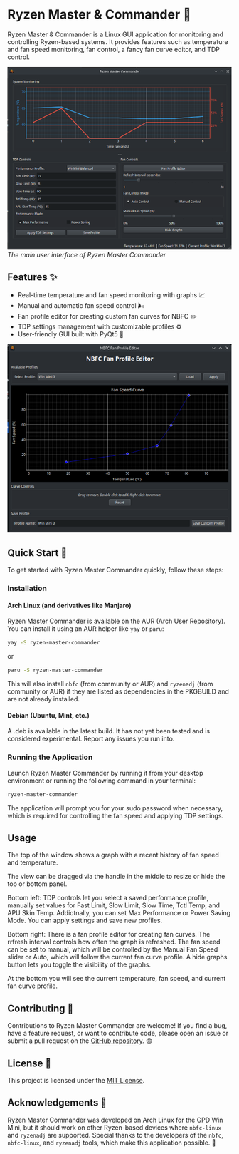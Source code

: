 # Ryzen Master & Commander 🚀

Ryzen Master & Commander is a Linux GUI application for monitoring and controlling Ryzen-based systems. It provides features such as temperature and fan speed monitoring, fan control, a fancy fan curve editor, and TDP control.

![Main UI](img/main_ui.png)
*The main user interface of Ryzen Master Commander*

## Features ✨

- Real-time temperature and fan speed monitoring with graphs 📈
- Manual and automatic fan speed control 🌬️
- Fan profile editor for creating custom fan curves for NBFC ✏️
- TDP settings management with customizable profiles ⚙️
- User-friendly GUI built with PyQt5 🎨

![Fan Curve Editor](img/fan_curve.png)

## Quick Start 🚀

To get started with Ryzen Master Commander quickly, follow these steps:

### Installation

#### Arch Linux (and derivatives like Manjaro)

Ryzen Master Commander is available on the AUR (Arch User Repository). You can install it using an AUR helper like `yay` or `paru`:

```bash
yay -S ryzen-master-commander
```
or
```bash
paru -S ryzen-master-commander
```

This will also install `nbfc` (from community or AUR) and `ryzenadj` (from community or AUR) if they are listed as dependencies in the PKGBUILD and are not already installed.

#### Debian (Ubuntu, Mint, etc.)

A .deb is available in the latest build. It has not yet been tested and is considered experimental. Report any issues you run into. 

### Running the Application

Launch Ryzen Master Commander by running it from your desktop environment or running the following command in your terminal:

```bash
ryzen-master-commander
```

The application will prompt you for your sudo password when necessary, which is required for controlling the fan speed and applying TDP settings. 

## Usage

The top of the window shows a graph with a recent history of fan speed and temperature. 

The view can be dragged via the handle in the middle to resize or hide the top or bottom panel. 

Bottom left: TDP controls let you select a saved performance profile, manually set values for Fast Limit, Slow Limit, Slow Time, Tctl Temp, and APU Skin Temp. Addiotnally, you can set Max Performance or Power Saving Mode. You can apply settings and save new profiles. 

Bottom right: There is a fan profile editor for creating fan curves. The rrfresh interval controls how often the graph is refreshed. The fan speed can be set to manual, which will be controlled by the Manual Fan Speed slider or Auto, which will follow the current fan curve profile. A hide graphs button lets you toggle the visibility of the graphs. 

At the bottom you will see the current temperature, fan speed, and current fan curve profile. 

## Contributing 🤝

Contributions to Ryzen Master Commander are welcome! If you find a bug, have a feature request, or want to contribute code, please open an issue or submit a pull request on the [GitHub repository](https://github.com/sam1am/Ryzen-Master-Commander). 😊

## License 📜

This project is licensed under the [MIT License](LICENSE).

## Acknowledgements 🙏

Ryzen Master Commander was developed on Arch Linux for the GPD Win Mini, but it should work on other Ryzen-based devices where `nbfc-linux` and `ryzenadj` are supported. Special thanks to the developers of the `nbfc`, `nbfc-linux`, and `ryzenadj` tools, which make this application possible. 👏
